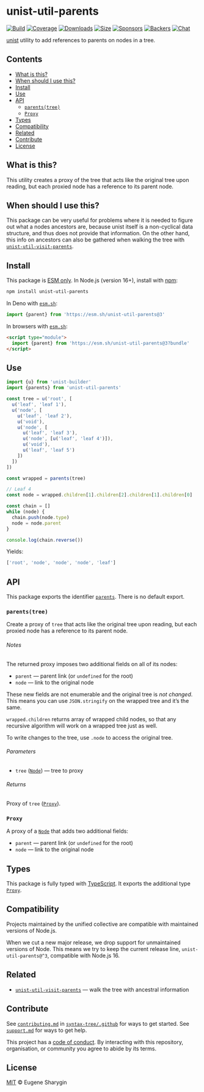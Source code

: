 # unist-util-parents

[![Build][build-badge]][build]
[![Coverage][coverage-badge]][coverage]
[![Downloads][downloads-badge]][downloads]
[![Size][size-badge]][size]
[![Sponsors][sponsors-badge]][collective]
[![Backers][backers-badge]][collective]
[![Chat][chat-badge]][chat]

[unist][] utility to add references to parents on nodes in a tree.

## Contents

*   [What is this?](#what-is-this)
*   [When should I use this?](#when-should-i-use-this)
*   [Install](#install)
*   [Use](#use)
*   [API](#api)
    *   [`parents(tree)`](#parentstree)
    *   [`Proxy`](#proxy)
*   [Types](#types)
*   [Compatibility](#compatibility)
*   [Related](#related)
*   [Contribute](#contribute)
*   [License](#license)

## What is this?

This utility creates a proxy of the tree that acts like the original tree upon
reading, but each proxied node has a reference to its parent node.

## When should I use this?

This package can be very useful for problems where it is needed to figure out
what a nodes ancestors are, because unist itself is a non-cyclical data
structure, and thus does not provide that information.
On the other hand, this info on ancestors can also be gathered when walking the
tree with [`unist-util-visit-parents`][unist-util-visit-parents].

## Install

This package is [ESM only][esm].
In Node.js (version 16+), install with [npm][]:

```sh
npm install unist-util-parents
```

In Deno with [`esm.sh`][esmsh]:

```js
import {parent} from 'https://esm.sh/unist-util-parents@3'
```

In browsers with [`esm.sh`][esmsh]:

```html
<script type="module">
  import {parent} from 'https://esm.sh/unist-util-parents@3?bundle'
</script>
```

## Use

```js
import {u} from 'unist-builder'
import {parents} from 'unist-util-parents'

const tree = u('root', [
  u('leaf', 'leaf 1'),
  u('node', [
    u('leaf', 'leaf 2'),
    u('void'),
    u('node', [
      u('leaf', 'leaf 3'),
      u('node', [u('leaf', 'leaf 4')]),
      u('void'),
      u('leaf', 'leaf 5')
    ])
  ])
])

const wrapped = parents(tree)

// Leaf 4
const node = wrapped.children[1].children[2].children[1].children[0]

const chain = []
while (node) {
  chain.push(node.type)
  node = node.parent
}

console.log(chain.reverse())
```

Yields:

```js
['root', 'node', 'node', 'node', 'leaf']
```

## API

This package exports the identifier [`parents`][api-parents].
There is no default export.

### `parents(tree)`

Create a proxy of `tree` that acts like the original tree upon reading, but
each proxied node has a reference to its parent node.

###### Notes

The returned proxy imposes two additional fields on all of its nodes:

*   `parent` — parent link (or `undefined` for the root)
*   `node` — link to the original node

These new fields are not enumerable and the original tree is *not changed*.
This means you can use `JSON.stringify` on the wrapped tree and it’s the same.

`wrapped.children` returns array of wrapped child nodes, so that any recursive
algorithm will work on a wrapped tree just as well.

To write changes to the tree, use `.node` to access the original tree.

###### Parameters

*   `tree` ([`Node`][node])
    — tree to proxy

###### Returns

Proxy of `tree` ([`Proxy`][api-proxy]).

### `Proxy`

A proxy of a [`Node`][node] that adds two additional fields:

*   `parent` — parent link (or `undefined` for the root)
*   `node` — link to the original node

## Types

This package is fully typed with [TypeScript][].
It exports the additional type [`Proxy`][api-proxy].

## Compatibility

Projects maintained by the unified collective are compatible with maintained
versions of Node.js.

When we cut a new major release, we drop support for unmaintained versions of
Node.
This means we try to keep the current release line, `unist-util-parents@^3`,
compatible with Node.js 16.

## Related

*   [`unist-util-visit-parents`][unist-util-visit-parents]
    — walk the tree with ancestral information

## Contribute

See [`contributing.md`][contributing] in [`syntax-tree/.github`][health] for
ways to get started.
See [`support.md`][support] for ways to get help.

This project has a [code of conduct][coc].
By interacting with this repository, organisation, or community you agree to
abide by its terms.

## License

[MIT][license] © Eugene Sharygin

<!-- Definitions -->

[build-badge]: https://github.com/syntax-tree/unist-util-parents/workflows/main/badge.svg

[build]: https://github.com/syntax-tree/unist-util-parents/actions

[coverage-badge]: https://img.shields.io/codecov/c/github/syntax-tree/unist-util-parents.svg

[coverage]: https://codecov.io/github/syntax-tree/unist-util-parents

[downloads-badge]: https://img.shields.io/npm/dm/unist-util-parents.svg

[downloads]: https://www.npmjs.com/package/unist-util-parents

[size-badge]: https://img.shields.io/badge/dynamic/json?label=minzipped%20size&query=$.size.compressedSize&url=https://deno.bundlejs.com/?q=unist-util-parents

[size]: https://bundlejs.com/?q=unist-util-parents

[sponsors-badge]: https://opencollective.com/unified/sponsors/badge.svg

[backers-badge]: https://opencollective.com/unified/backers/badge.svg

[collective]: https://opencollective.com/unified

[chat-badge]: https://img.shields.io/badge/chat-discussions-success.svg

[chat]: https://github.com/syntax-tree/unist/discussions

[npm]: https://docs.npmjs.com/cli/install

[esm]: https://gist.github.com/sindresorhus/a39789f98801d908bbc7ff3ecc99d99c

[esmsh]: https://esm.sh

[typescript]: https://www.typescriptlang.org

[license]: license

[health]: https://github.com/syntax-tree/.github

[contributing]: https://github.com/syntax-tree/.github/blob/main/contributing.md

[support]: https://github.com/syntax-tree/.github/blob/main/support.md

[coc]: https://github.com/syntax-tree/.github/blob/main/code-of-conduct.md

[unist]: https://github.com/syntax-tree/unist

[node]: https://github.com/syntax-tree/unist#node

[unist-util-visit-parents]: https://github.com/syntax-tree/unist-util-visit-parents

[api-parents]: #parentstree

[api-proxy]: #proxy
